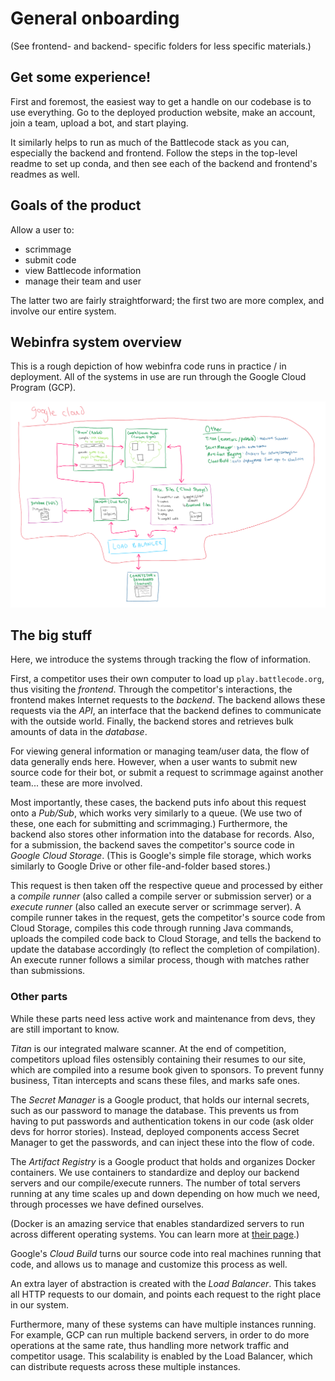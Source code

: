 # General onboarding

(See frontend- and backend- specific folders for less specific materials.)

## Get some experience!

First and foremost, the easiest way to get a handle on our codebase is to use everything. Go to the deployed production website, make an account, join a team, upload a bot, and start playing.

It similarly helps to run as much of the Battlecode stack as you can, especially the backend and frontend. Follow the steps in the top-level readme to set up conda, and then see each of the backend and frontend's readmes as well.

## Goals of the product

Allow a user to:

- scrimmage
- submit code
- view Battlecode information
- manage their team and user

The latter two are fairly straightforward; the first two are more complex, and involve our entire system.

## Webinfra system overview

This is a rough depiction of how webinfra code runs in practice / in deployment. All of the systems in use are run through the Google Cloud Program (GCP).

![System Diagram](system-diagram.png)

## The big stuff

Here, we introduce the systems through tracking the flow of information.

First, a competitor uses their own computer to load up `play.battlecode.org`, thus visiting the _frontend_. Through the competitor's interactions, the frontend makes Internet requests to the _backend_. The backend allows these requests via the _API_, an interface that the backend defines to communicate with the outside world. Finally, the backend stores and retrieves bulk amounts of data in the _database_.

For viewing general information or managing team/user data, the flow of data generally ends here. However, when a user wants to submit new source code for their bot, or submit a request to scrimmage against another team... these are more involved.

Most importantly, these cases, the backend puts info about this request onto a _Pub/Sub_, which works very similarly to a queue. (We use two of these, one each for submitting and scrimmaging.)
Furthermore, the backend also stores other information into the database for records. Also, for a submission, the backend saves the competitor's source code in _Google Cloud Storage_. (This is Google's simple file storage, which works similarly to Google Drive or other file-and-folder based stores.)

This request is then taken off the respective queue and processed by either a _compile runner_ (also called a compile server or submission server) or a _execute runner_ (also called an execute server or scrimmage server). A compile runner takes in the request, gets the competitor's source code from Cloud Storage, compiles this code through running Java commands, uploads the compiled code back to Cloud Storage, and tells the backend to update the database accordingly (to reflect the completion of compilation). An execute runner follows a similar process, though with matches rather than submissions.

### Other parts

While these parts need less active work and maintenance from devs, they are still important to know.

_Titan_ is our integrated malware scanner. At the end of competition, competitors upload files ostensibly containing their resumes to our site, which are compiled into a resume book given to sponsors. To prevent funny business, Titan intercepts and scans these files, and marks safe ones.

The _Secret Manager_ is a Google product, that holds our internal secrets, such as our password to manage the database. This prevents us from having to put passwords and authentication tokens in our code (ask older devs for horror stories). Instead, deployed components access Secret Manager to get the passwords, and can inject these into the flow of code.

The _Artifact Registry_ is a Google product that holds and organizes Docker containers. We use containers to standardize and deploy our backend servers and our compile/execute runners. The number of total servers running at any time scales up and down depending on how much we need, through processes we have defined ourselves.

(Docker is an amazing service that enables standardized servers to run across different operating systems. You can learn more at [their page](https://www.docker.com).)

Google's _Cloud Build_ turns our source code into real machines running that code, and allows us to manage and customize this process as well.

An extra layer of abstraction is created with the _Load Balancer_. This takes all HTTP requests to our domain, and points each request to the right place in our system.

Furthermore, many of these systems can have multiple instances running. For example, GCP can run multiple backend servers, in order to do more operations at the same rate, thus handling more network traffic and competitor usage. This scalability is enabled by the Load Balancer, which can distribute requests across these multiple instances.
